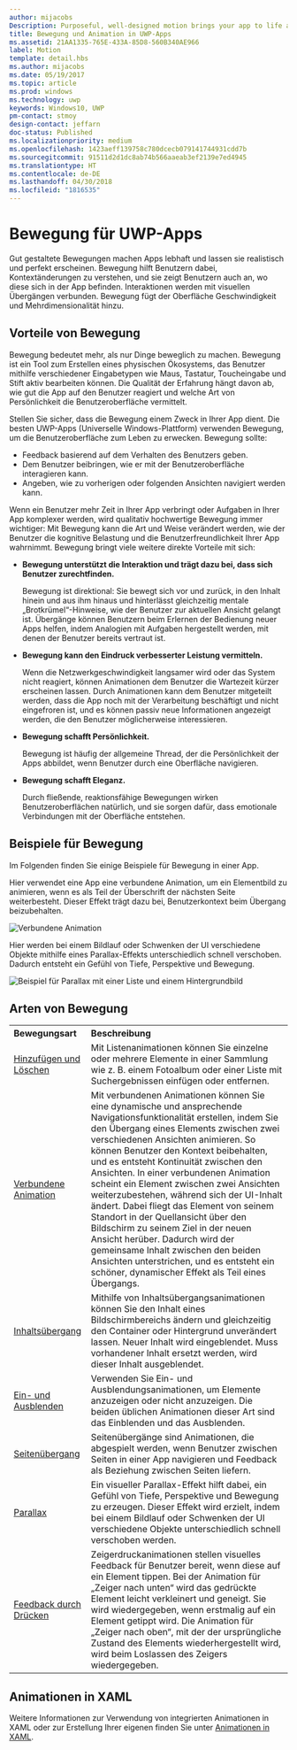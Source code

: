 ```yaml
---
author: mijacobs
Description: Purposeful, well-designed motion brings your app to life and makes the experience feel crafted and polished. Help users understand context changes, and tie experiences together with visual transitions.
title: Bewegung und Animation in UWP-Apps
ms.assetid: 21AA1335-765E-433A-85D8-560B340AE966
label: Motion
template: detail.hbs
ms.author: mijacobs
ms.date: 05/19/2017
ms.topic: article
ms.prod: windows
ms.technology: uwp
keywords: Windows10, UWP
pm-contact: stmoy
design-contact: jeffarn
doc-status: Published
ms.localizationpriority: medium
ms.openlocfilehash: 1423aeff139758c780dcecb079141744931cdd7b
ms.sourcegitcommit: 91511d2d1dc8ab74b566aaeab3ef2139e7ed4945
ms.translationtype: HT
ms.contentlocale: de-DE
ms.lasthandoff: 04/30/2018
ms.locfileid: "1816535"
---
```

# <a name="motion-for-uwp-apps"></a>Bewegung für UWP-Apps

Gut gestaltete Bewegungen machen Apps lebhaft und lassen sie realistisch und perfekt erscheinen. Bewegung hilft Benutzern dabei, Kontextänderungen zu verstehen, und sie zeigt Benutzern auch an, wo diese sich in der App befinden. Interaktionen werden mit visuellen Übergängen verbunden. Bewegung fügt der Oberfläche Geschwindigkeit und Mehrdimensionalität hinzu.

## <a name="benefits-of-motion"></a>Vorteile von Bewegung

Bewegung bedeutet mehr, als nur Dinge beweglich zu machen. Bewegung ist ein Tool zum Erstellen eines physischen Ökosystems, das Benutzer mithilfe verschiedener Eingabetypen wie Maus, Tastatur, Toucheingabe und Stift aktiv bearbeiten können. Die Qualität der Erfahrung hängt davon ab, wie gut die App auf den Benutzer reagiert und welche Art von Persönlichkeit die Benutzeroberfläche vermittelt.

Stellen Sie sicher, dass die Bewegung einem Zweck in Ihrer App dient. Die besten UWP-Apps (Universelle Windows-Plattform) verwenden Bewegung, um die Benutzeroberfläche zum Leben zu erwecken. Bewegung sollte:

- Feedback basierend auf dem Verhalten des Benutzers geben.
- Dem Benutzer beibringen, wie er mit der Benutzeroberfläche interagieren kann.
- Angeben, wie zu vorherigen oder folgenden Ansichten navigiert werden kann.

Wenn ein Benutzer mehr Zeit in Ihrer App verbringt oder Aufgaben in Ihrer App komplexer werden, wird qualitativ hochwertige Bewegung immer wichtiger: Mit Bewegung kann die Art und Weise verändert werden, wie der Benutzer die kognitive Belastung und die Benutzerfreundlichkeit Ihrer App wahrnimmt. Bewegung bringt viele weitere direkte Vorteile mit sich:

- **Bewegung unterstützt die Interaktion und trägt dazu bei, dass sich Benutzer zurechtfinden.**

    Bewegung ist direktional: Sie bewegt sich vor und zurück, in den Inhalt hinein und aus ihm hinaus und hinterlässt gleichzeitig mentale „Brotkrümel“-Hinweise, wie der Benutzer zur aktuellen Ansicht gelangt ist. Übergänge können Benutzern beim Erlernen der Bedienung neuer Apps helfen, indem Analogien mit Aufgaben hergestellt werden, mit denen der Benutzer bereits vertraut ist.

- **Bewegung kann den Eindruck verbesserter Leistung vermitteln.**

    Wenn die Netzwerkgeschwindigkeit langsamer wird oder das System nicht reagiert, können Animationen dem Benutzer die Wartezeit kürzer erscheinen lassen. Durch Animationen kann dem Benutzer mitgeteilt werden, dass die App noch mit der Verarbeitung beschäftigt und nicht eingefroren ist, und es können passiv neue Informationen angezeigt werden, die den Benutzer möglicherweise interessieren.

- **Bewegung schafft Persönlichkeit.**

    Bewegung ist häufig der allgemeine Thread, der die Persönlichkeit der Apps abbildet, wenn Benutzer durch eine Oberfläche navigieren.

- **Bewegung schafft Eleganz.**

    Durch fließende, reaktionsfähige Bewegungen wirken Benutzeroberflächen natürlich, und sie sorgen dafür, dass emotionale Verbindungen mit der Oberfläche entstehen.

## <a name="examples-of-motion"></a>Beispiele für Bewegung

Im Folgenden finden Sie einige Beispiele für Bewegung in einer App.

Hier verwendet eine App eine verbundene Animation, um ein Elementbild zu animieren, wenn es als Teil der Überschrift der nächsten Seite weiterbesteht. Dieser Effekt trägt dazu bei, Benutzerkontext beim Übergang beizubehalten.

![Verbundene Animation](images/connected-animations/example.gif)

Hier werden bei einem Bildlauf oder Schwenken der UI verschiedene Objekte mithilfe eines Parallax-Effekts unterschiedlich schnell verschoben. Dadurch entsteht ein Gefühl von Tiefe, Perspektive und Bewegung.

![Beispiel für Parallax mit einer Liste und einem Hintergrundbild](images/_Parallax_v2.gif)


## <a name="types-of-motion"></a>Arten von Bewegung

<table>
    <tr>
        <th align="left">Bewegungsart</th>
        <th align="left">Beschreibung</th>
    </tr>
    <tr>
        <td><a href="motion-list.md">Hinzufügen und Löschen</a>
        </td>
        <td>Mit Listenanimationen können Sie einzelne oder mehrere Elemente in einer Sammlung wie z. B. einem Fotoalbum oder einer Liste mit Suchergebnissen einfügen oder entfernen.
        </td>
    </tr>
    <tr>
        <td><a href="connected-animation.md">Verbundene Animation</a>
        </td>
        <td>Mit verbundenen Animationen können Sie eine dynamische und ansprechende Navigationsfunktionalität erstellen, indem Sie den Übergang eines Elements zwischen zwei verschiedenen Ansichten animieren. So können Benutzer den Kontext beibehalten, und es entsteht Kontinuität zwischen den Ansichten. In einer verbundenen Animation scheint ein Element zwischen zwei Ansichten weiterzubestehen, während sich der UI-Inhalt ändert. Dabei fliegt das Element von seinem Standort in der Quellansicht über den Bildschirm zu seinem Ziel in der neuen Ansicht herüber. Dadurch wird der gemeinsame Inhalt zwischen den beiden Ansichten unterstrichen, und es entsteht ein schöner, dynamischer Effekt als Teil eines Übergangs. 
        </td>
    </tr>
    <tr>
        <td><a href="content-transition-animations.md">Inhaltsübergang</a>
        </td>
        <td>Mithilfe von Inhaltsübergangsanimationen können Sie den Inhalt eines Bildschirmbereichs ändern und gleichzeitig den Container oder Hintergrund unverändert lassen. Neuer Inhalt wird eingeblendet. Muss vorhandener Inhalt ersetzt werden, wird dieser Inhalt ausgeblendet. </td>
    </tr>
    <tr>
        <td><a href="motion-fade.md">Ein- und Ausblenden</a>
        </td>
        <td>Verwenden Sie Ein- und Ausblendungsanimationen, um Elemente anzuzeigen oder nicht anzuzeigen. Die beiden üblichen Animationen dieser Art sind das Einblenden und das Ausblenden. </td>
    </tr>
    <tr>
        <td><a href="page-transitions.md">Seitenübergang</a>
        </td>
        <td>Seitenübergänge sind Animationen, die abgespielt werden, wenn Benutzer zwischen Seiten in einer App navigieren und Feedback als Beziehung zwischen Seiten liefern.
        </td>
    </tr>
    <tr>
        <td><a href="parallax.md">Parallax</a>
        </td>
        <td>Ein visueller Parallax-Effekt hilft dabei, ein Gefühl von Tiefe, Perspektive und Bewegung zu erzeugen. Dieser Effekt wird erzielt, indem bei einem Bildlauf oder Schwenken der UI verschiedene Objekte unterschiedlich schnell verschoben werden.
        </td>
    </tr> 
    <tr>
        <td><a href="motion-pointer.md">Feedback durch Drücken</a>
        </td>
        <td>Zeigerdruckanimationen stellen visuelles Feedback für Benutzer bereit, wenn diese auf ein Element tippen. Bei der Animation für „Zeiger nach unten“ wird das gedrückte Element leicht verkleinert und geneigt. Sie wird wiedergegeben, wenn erstmalig auf ein Element getippt wird. Die Animation für „Zeiger nach oben“, mit der der ursprüngliche Zustand des Elements wiederhergestellt wird, wird beim Loslassen des Zeigers wiedergegeben.
        </td>
    </tr>
</table>

## <a name="animations-in-xaml"></a>Animationen in XAML

Weitere Informationen zur Verwendung von integrierten Animationen in XAML oder zur Erstellung Ihrer eigenen finden Sie unter [Animationen in XAML](xaml-animation.md). 